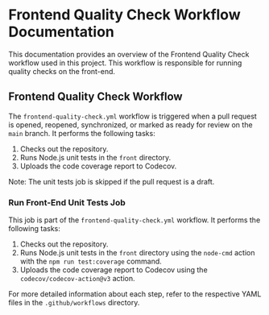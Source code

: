 # Frontend Quality Check Workflow Documentation

This documentation provides an overview of the Frontend Quality Check workflow used in this project. This workflow is
responsible for running quality checks on the front-end.

## Frontend Quality Check Workflow

The `frontend-quality-check.yml` workflow is triggered when a pull request is opened, reopened, synchronized, or marked
as ready for review on the `main` branch. It performs the following tasks:

1. Checks out the repository.
2. Runs Node.js unit tests in the `front` directory.
3. Uploads the code coverage report to Codecov.

Note: The unit tests job is skipped if the pull request is a draft.

### Run Front-End Unit Tests Job

This job is part of the `frontend-quality-check.yml` workflow. It performs the following tasks:

1. Checks out the repository.
2. Runs Node.js unit tests in the `front` directory using the `node-cmd` action with the `npm run test:coverage`
   command.
3. Uploads the code coverage report to Codecov using the `codecov/codecov-action@v3` action.

For more detailed information about each step, refer to the respective YAML files in the `.github/workflows` directory.